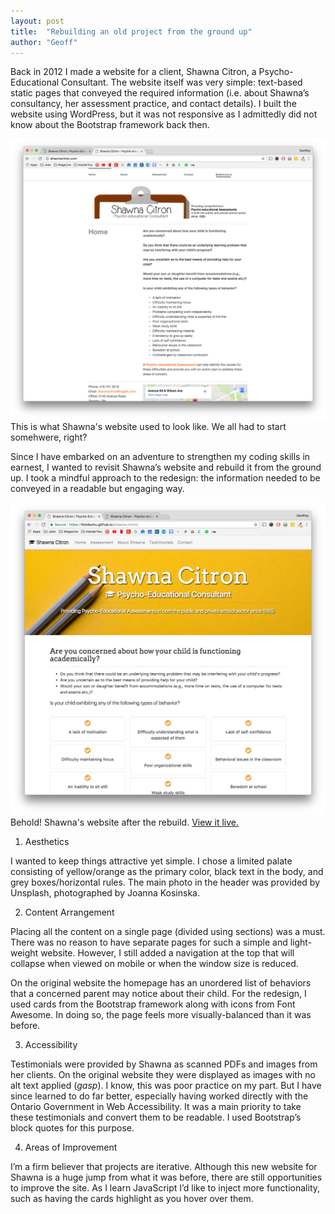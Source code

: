 ```yaml
---
layout: post
title:  "Rebuilding an old project from the ground up"
author: "Geoff"
---
```


Back in 2012 I made a website for a client, Shawna Citron, a Psycho-Educational Consultant. The website itself was very simple: text-based static pages that conveyed the required information (i.e. about Shawna’s consultancy, her assessment practice, and contact details). I built the website using WordPress, but it was not responsive as I admittedly did not know about the Bootstrap framework back then.

<img src="https://raw.githubusercontent.com/fotobomu/blog/gh-pages/_assets/_images/_shawna/shawna-before.png" alt="Before Image">
<span class="caption">This is what Shawna's website used to look like. We all had to start somehwere, right?<span class="caption">

Since I have embarked on an adventure to strengthen my coding skills in earnest, I wanted to revisit Shawna’s website and rebuild it from the ground up. I took a mindful approach to the redesign: the information needed to be conveyed in a readable but engaging way.

<img src="https://raw.githubusercontent.com/fotobomu/blog/gh-pages/_assets/_images/_shawna/shawna-after.png" alt="After Image">
<span class="caption">Behold! Shawna's website after the rebuild. <a href="https://fotobomu.github.io/shawna-citron/" target="_blank">View it live.</a><span class="caption">

1.	Aesthetics

I wanted to keep things attractive yet simple. I chose a limited palate consisting of yellow/orange as the primary color, black text in the body, and grey boxes/horizontal rules. The main photo in the header was provided by Unsplash, photographed by Joanna Kosinska.

2.	Content Arrangement

Placing all the content on a single page (divided using sections) was a must. There was no reason to have separate pages for such a simple and light-weight website. However, I still added a navigation at the top that will collapse when viewed on mobile or when the window size is reduced.

On the original website the homepage has an unordered list of behaviors that a concerned parent may notice about their child. For the redesign, I used cards from the Bootstrap framework along with icons from Font Awesome. In doing so, the page feels more visually-balanced than it was before.

3.	Accessibility

Testimonials were provided by Shawna as scanned PDFs and images from her clients. On the original website they were displayed as images with no alt text applied (*gasp*). I know, this was poor practice on my part. But I have since learned to do far better, especially having worked directly with the Ontario Government in Web Accessibility. It was a main priority to take these testimonials and convert them to be readable. I used Bootstrap’s block quotes for this purpose.

4.	Areas of Improvement

I’m a firm believer that projects are iterative. Although this new website for Shawna is a huge jump from what it was before, there are still opportunities to improve the site. As I learn JavaScript I’d like to inject more functionality, such as having the cards highlight as you hover over them.


